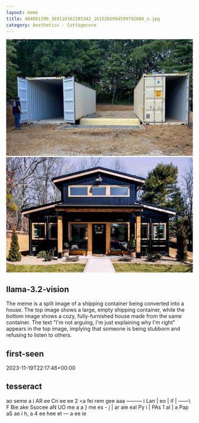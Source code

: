 ```yaml
---
layout: meme
title: 404081390_369110162285342_1615265994599792084_n.jpg
category: Aesthetics - Cottagecore
---
```


<div markdown="0"><a href="404081390_369110162285342_1615265994599792084_n.jpg"><img class="photo" src="404081390_369110162285342_1615265994599792084_n.jpg" /></a>

<h2>llama-3.2-vision</h2>
<p title="Llama-3.2-11B is a really good model that probably gets the visual details right but doesn't understand literary or media references, and often fails to accurately represent the physical arrangement of objects and the implied relationships between the objects.">The meme is a split image of a shipping container being converted into a house. The top image shows a large, empty shipping container, while the bottom image shows a cozy, fully-furnished house made from the same container. The text &quot;I&#x27;m not arguing, I&#x27;m just explaining why I&#x27;m right&quot; appears in the top image, implying that someone is being stubborn and refusing to listen to others.</p>

<h2>first-seen</h2>
<p title="Because Git doesn't preserve file modification times, this metadata file contains the file's modification time when it was added to the library.">2023-11-19T22:17:46+00:00</p>

<h2>tesseract</h2>
<p title="Tesseract is often terrible and just gives a lot of nonsense characters, but it used to be the state of the art, and usually it is better at correctly representing text than llama-3.2-vision-11b.">ao seme a i AR ee Cn ee ee 2 &lt;a fei rem gee aaa ——— i Lan | eo | if | ——\ F Bie ake Ssocee aN UO me a a &#125; me es - j | ar aie eal Py i | PAs 1 al | a Pap aS ae i h, a 4  ee hee et — a ee ie</p>

</div>

